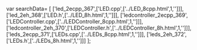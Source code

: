 var searchData= \[
\[\'led\_2ecpp\_367\',\[\'LED.cpp\',\[\'../LED\_8cpp.html\',1,\'\'\]\]\],
\[\'led\_2eh\_368\',\[\'LED.h\',\[\'../LED\_8h.html\',1,\'\'\]\]\],
\[\'ledcontroller\_2ecpp\_369\',\[\'LEDController.cpp\',\[\'../LEDController\_8cpp.html\',1,\'\'\]\]\],
\[\'ledcontroller\_2eh\_370\',\[\'LEDController.h\',\[\'../LEDController\_8h.html\',1,\'\'\]\]\],
\[\'leds\_2ecpp\_371\',\[\'LEDs.cpp\',\[\'../LEDs\_8cpp.html\',1,\'\'\]\]\],
\[\'leds\_2eh\_372\',\[\'LEDs.h\',\[\'../LEDs\_8h.html\',1,\'\'\]\]\]
\];
